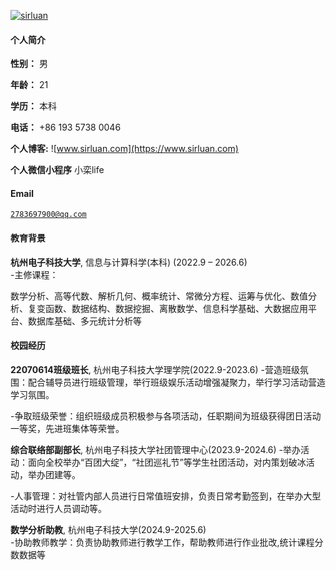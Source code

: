 [![sirluan](https://img.shields.io/badge/sirluan-github-blue?logo=github)](https://github.com/sirluan)

#### 个人简介  
**性别：** 男

**年龄：** 21

**学历：** 本科

**电话：** +86 193 5738 0046

**个人博客:** ![www.sirluan.com](https://www.sirluan.com)

**个人微信小程序** 小栾life

#### Email  
<code>2783697900@qq.com</code>

#### 教育背景  
**杭州电子科技大学**, 信息与计算科学(本科) (2022.9 – 2026.6)  
-主修课程：

数学分析、高等代数、解析几何、概率统计、常微分方程、运筹与优化、数值分析、复变函数、数据结构、数据挖掘、离散数学、信息科学基础、大数据应用平台、数据库基础、多元统计分析等

#### 校园经历
**22070614班级班长**, 杭州电子科技大学理学院(2022.9-2023.6)
-营造班级氛围：配合辅导员进行班级管理，举行班级娱乐活动增强凝聚力，举行学习活动营造学习氛围。

-争取班级荣誉：组织班级成员积极参与各项活动，任职期间为班级获得团日活动一等奖，先进班集体等荣誉。

**综合联络部副部长**, 杭州电子科技大学社团管理中心(2023.9-2024.6)
-举办活动：面向全校举办“百团大绽”，“社团巡礼节”等学生社团活动，对内策划破冰活动，举办团建等。

-人事管理：对社管内部人员进行日常值班安排，负责日常考勤签到，在举办大型活动时进行人员调动等。

**数学分析助教**, 杭州电子科技大学(2024.9-2025.6)               
-协助教师教学：负责协助教师进行教学工作，帮助教师进行作业批改,统计课程分数数据等
